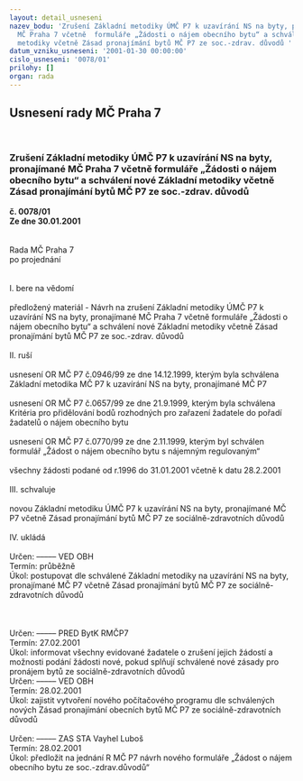 ```yaml
---
layout: detail_usneseni
nazev_bodu: 'Zrušení Základní metodiky ÚMČ P7 k uzavírání NS na byty, pronajímané
  MČ Praha 7 včetně  formuláře „Žádosti o nájem obecního bytu“ a schválení nové Základní
  metodiky včetně Zásad pronajímání bytů MČ P7 ze soc.-zdrav. důvodů '
datum_vzniku_usneseni: '2001-01-30 00:00:00'
cislo_usneseni: '0078/01'
prilohy: []
organ: rada
---
```

<div id="ucUsn_pList" class="usn">
	<span><h2>Usnesení rady MČ Praha 7 </h2>
<br></span><div class="standBody">
<span><h3>Zrušení Základní metodiky ÚMČ P7 k uzavírání NS na byty, pronajímané MČ Praha 7 včetně  formuláře „Žádosti o nájem obecního bytu“ a schválení nové Základní metodiky včetně Zásad pronajímání bytů MČ P7 ze soc.-zdrav. důvodů </h3></span><div class="center">
		<strong>č. 0078/01</strong><br>
	</div>
<div class="center">
		<strong>Ze dne 30.01.2001</strong><br><br>
	</div>
<br>Rada MČ Praha 7<br>po projednání<br><br><br>I.	bere na vědomí<br><br> předložený  materiál - Návrh na zrušení Základní metodiky ÚMČ P7 k uzavírání NS na byty, pronajímané MČ Praha 7 včetně  formuláře „Žádosti o nájem obecního bytu“ a schválení nové Základní metodiky včetně Zásad pronajímání bytů MČ P7 ze soc.-zdrav. důvodů<br><br>II.	ruší <br><br>usnesení  OR MČ P7 č.0946/99 ze dne 14.12.1999, kterým byla schválena Základní metodika MČ P7 k uzavírání NS na byty, pronajímané MČ P7<br><br>usnesení OR MČ P7 č.0657/99 ze dne 21.9.1999, kterým byla schválena Kritéria pro přidělování bodů rozhodných pro zařazení žadatele do pořadí žadatelů o nájem obecního bytu<br><br>usnesení OR MČ P7 č.0770/99 ze dne 2.11.1999, kterým byl schválen formulář „Žádost o nájem obecního bytu s nájemným regulovaným“<br><br>všechny žádosti podané od r.1996 do 31.01.2001 včetně k datu 28.2.2001<br><br>III.	schvaluje<br><br>novou Základní metodiku ÚMČ P7 k uzavírání NS na byty, pronajímané MČ P7 včetně Zásad pronajímání bytů MČ P7 ze sociálně-zdravotních důvodů <br><br>IV.	ukládá <br><br> Určen:	–––––	VED OBH<br>Termín: průběžně<br>Úkol:	postupovat dle schválené Základní metodiky na uzavírání NS na byty, pronajímané MČ P7 včetně Zásad pronajímání bytů MČ P7 ze sociálně-zdravotních důvodů<br>  <br><br><br> Určen:	–––––	PRED BytK RMČP7<br>Termín: 27.02.2001<br>Úkol:	informovat všechny evidované žadatele o zrušení jejich žádostí a možnosti podání žádosti nové, pokud splňují schválené  nové zásady pro pronájem bytů ze sociálně-zdravotních důvodů<br>  Určen:	–––––	VED OBH<br>Termín: 28.02.2001<br>Úkol:	zajistit vytvoření nového počítačového programu dle schválených nových Zásad pronajímání obecních bytů MČ P7 ze sociálně-zdravotních důvodů<br> <br> Určen:	–––––	ZAS STA Vayhel Luboš<br>Termín: 28.02.2001<br>Úkol:	předložit na jednání R MČ P7 návrh nového formuláře „Žádost o nájem obecního bytu ze soc.-zdrav.důvodů“<br> <br><br> <br>
</div>
</div>